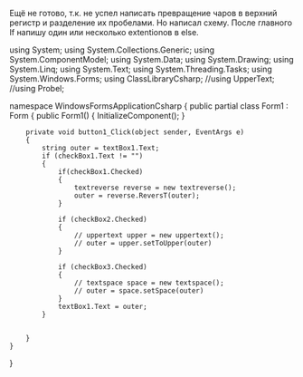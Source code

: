 Ещё не готово, т.к. не успел написать превращение чаров в верхний регистр и разделение их пробелами.
Но написал схему.
После главного If напишу один или несколько extentionов в else.

using System;
using System.Collections.Generic;
using System.ComponentModel;
using System.Data;
using System.Drawing;
using System.Linq;
using System.Text;
using System.Threading.Tasks;
using System.Windows.Forms;
using ClassLibraryCsharp;
//using UpperText;
//using Probel;

namespace WindowsFormsApplicationCsharp
{
    public partial class Form1 : Form
    {
        public Form1()
        {
            InitializeComponent();
        }

        private void button1_Click(object sender, EventArgs e)
        {
            string outer = textBox1.Text;
            if (checkBox1.Text != "")
            {
                if(checkBox1.Checked)
                {
                    textreverse reverse = new textreverse();
                    outer = reverse.ReversT(outer);
                }

                if (checkBox2.Checked)
                {
                    // uppertext upper = new uppertext();
                    // outer = upper.setToUpper(outer)
                }

                if (checkBox3.Checked)
                {
                    // textspace space = new textspace();
                    // outer = space.setSpace(outer)
                }
                textBox1.Text = outer;
            }
           

        }
    }
}
